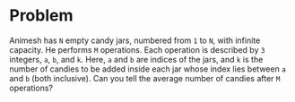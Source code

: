 # Problem

Animesh has `N` empty candy jars, numbered from `1` to `N`, with infinite capacity. He performs `M` operations. Each operation is described by `3` integers, `a`, `b`, and `k`. Here, `a` and `b` are indices of the jars, and `k` is the number of candies to be added inside each jar whose index lies between `a` and `b` (both inclusive). Can you tell the average number of candies after `M` operations?
